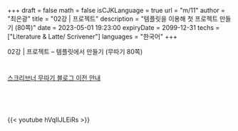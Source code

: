 +++
draft = false
math = false
isCJKLanguage = true
url = "m/11"
author = "최은광"
title = "02강 | 프로젝트"
description = "템플릿을 이용해 첫 프로젝트 만들기 (80쪽)"
date = 2023-05-01 19:23:00
expiryDate = 2099-12-31
techs = ["Literature & Latte/ Scrivener"]
languages = "한국어"
+++

02강 | 프로젝트 – 템플릿에서 만들기 (무따기 80쪽)

<!--more--> 

#

[스크리브너 무따기 블로그 이전 안내](../../docs/scrivener/newsroom/scrivener-notice-01/)

<br>

<script async src="https://pagead2.googlesyndication.com/pagead/js/adsbygoogle.js?client=ca-pub-2618164900782657"
     crossorigin="anonymous"></script>
<ins class="adsbygoogle"
     style="display:block"
     data-ad-format="autorelaxed"
     data-ad-client="ca-pub-2618164900782657"
     data-ad-slot="3789799679"></ins>
<script>
     (adsbygoogle = window.adsbygoogle || []).push({});
</script>

<br>

{{< youtube hVqIIJLEiRs >}}

#